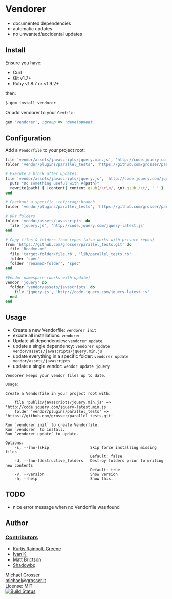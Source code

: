 Vendorer
========

 - documented dependencies
 - automatic updates
 - no unwanted/accidental updates


Install
-------

Ensure you have:

 - Curl
 - Git v1.7+
 - Ruby v1.8.7 or v1.9.2+

then:

``` bash
$ gem install vendorer
```

Or add vendorer to your `Gemfile`:

``` ruby
gem 'vendorer', :group => :development
```


Configuration
-----

Add a `Vendorfile` to your project root:


<!-- extracted by vendorer init -->
``` ruby
file 'vendor/assets/javascripts/jquery.min.js', 'http://code.jquery.com/jquery-latest.min.js'
folder 'vendor/plugins/parallel_tests', 'https://github.com/grosser/parallel_tests.git'

# Execute a block after updates
file 'vendor/assets/javascripts/jquery.js', 'http://code.jquery.com/jquery.js' do |path|
  puts "Do something useful with #{path}"
  rewrite(path) { |content| content.gsub(/\r\n/, \n).gsub /\t/, ' ' }
end

# Checkout a specific :ref/:tag/:branch
folder 'vendor/plugins/parallel_tests', 'https://github.com/grosser/parallel_tests.git', :tag => 'v0.6.10'

# DRY folders
folder 'vendor/assets/javascripts' do
  file 'jquery.js', 'http://code.jquery.com/jquery-latest.js'
end

# Copy files & folders from repos (also works with private repos)
from 'https://github.com/grosser/parallel_tests.git' do
  file 'Readme.md'
  file 'target-folder/file.rb', 'lib/parallel_tests.rb'
  folder 'spec'
  folder 'renamed-folder', 'spec'
end

#Vendor namespace (works with update)
vendor 'jquery' do 
  folder 'vendor/assets/javascripts' do
    file 'jquery.js', 'http://code.jquery.com/jquery-latest.js'
  end
end
```
<!-- extracted by vendorer init -->

Usage
-----

- Create a new Vendorfile: `vendorer init`
 - excute all installations: `vendorer`
 - Update all dependencies: `vendorer update`
 - update a single dependency: `vendorer update vendor/assets/javascripts/jquery.min.js`
 - update everything in a specific folder: `vendorer update vendor/assets/javascripts`
 - update a single vendor: `vendor update jquery`

```shell
Vendorer keeps your vendor files up to date.

Usage:

Create a Vendorfile in your project root with:

    file 'public/javascripts/jquery.min.js' => 'http://code.jquery.com/jquery-latest.min.js'
    folder 'vendor/plugins/parallel_tests' => 'https://github.com/grosser/parallel_tests.git'

Run `vendorer init` to create Vendorfile.
Run `vendorer` to install.
Run `vendorer update` to update.

Options:
    -s, --[no-]skip                  Skip force installing missing files
                                     Default: false
    -d, --[no-]destructive_folders   Destroy folders prior to writing new contents
                                     Default: true
    -v, --version                    Show Version
    -h, --help                       Show this.
```

TODO
-----
 - nice error message when no Vendorfile was found

Author
-----

### [Contributors](http://github.com/grosser/vendorer/contributors)
 - [Kurtis Rainbolt-Greene](https://github.com/krainboltgreene)
 - [Ivan K.](https://github.com/divout)
 - [Matt Brictson](https://github.com/mbrictson)
 - [Shadowbq](https://github.com/shadowbq)
 
[Michael Grosser](http://grosser.it)<br/>
michael@grosser.it<br/>
License: MIT<br/>
[![Build Status](https://secure.travis-ci.org/grosser/vendorer.png)](http://travis-ci.org/grosser/vendorer)
